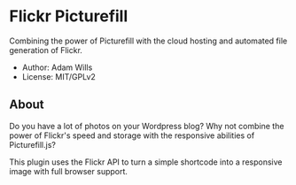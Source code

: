# Flickr Picturefill
Combining the power of Picturefill with the cloud hosting and automated file generation of Flickr.

* Author: Adam Wills
* License: MIT/GPLv2

## About
Do you have a lot of photos on your Wordpress blog? Why not combine the power of Flickr's speed and storage with the responsive abilities of Picturefill.js?

This plugin uses the Flickr API to turn a simple shortcode into a responsive image with full browser support.